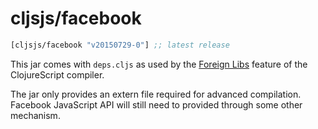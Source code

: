 # cljsjs/facebook

[](dependency)
```clojure
[cljsjs/facebook "v20150729-0"] ;; latest release
```
[](/dependency)

This jar comes with `deps.cljs` as used by the [Foreign Libs][flibs] feature
of the ClojureScript compiler.

The jar only provides an extern file required for advanced compilation.
Facebook JavaScript API will still need to provided through some other mechanism.

[flibs]: https://clojurescript.org/reference/packaging-foreign-deps
